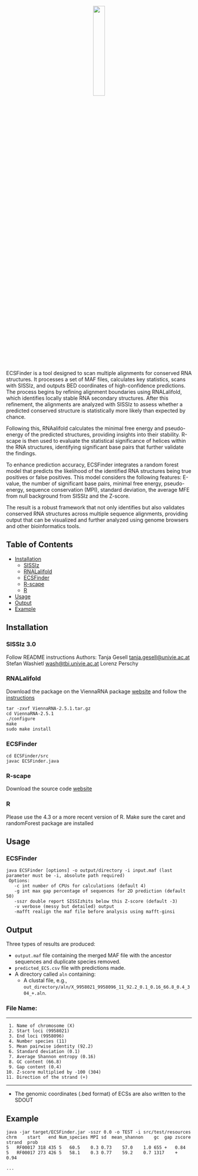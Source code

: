 


<p align="center" width="100%">
    <img width="25%" src="https://user-images.githubusercontent.com/44384386/195381940-680064be-d53a-45b6-a5e1-a80ff1cb804e.jpg"> 
</p>

ECSFinder is a tool designed to scan multiple alignments for conserved RNA structures. It processes a set of MAF files, calculates key statistics, scans with SISSIz, and outputs BED coordinates of high-confidence predictions. The process begins by refining alignment boundaries using RNALalifold, which identifies locally stable RNA secondary structures. After this refinement, the alignments are analyzed with SISSIz to assess whether a predicted conserved structure is statistically more likely than expected by chance.

Following this, RNAalifold calculates the minimal free energy and pseudo-energy of the predicted structures, providing insights into their stability. R-scape is then used to evaluate the statistical significance of helices within the RNA structures, identifying significant base pairs that further validate the findings.

To enhance prediction accuracy, ECSFinder integrates a random forest model that predicts the likelihood of the identified RNA structures being true positives or false positives. This model considers the following features: E-value, the number of significant base pairs, minimal free energy, pseudo-energy, sequence conservation (MPI), standard deviation, the average MFE from null background from SISSIz and the Z-score.

The result is a robust framework that not only identifies but also validates conserved RNA structures across multiple sequence alignments, providing output that can be visualized and further analyzed using genome browsers and other bioinformatics tools.


## Table of Contents

- [Installation](#installation)
  - [SISSIz](#sissiz)
  - [RNALalifold](#rnalalifold)
  - [ECSFinder](#ecsfinder)
  - [R-scape](#r-scape)
  - [R](#r)
- [Usage](#usage)
- [Output](#output)
- [Example](#example)


## Installation

### SISSIz 3.0

Follow README instructions
Authors:
Tanja Gesell <tanja.gesell@univie.ac.at>
Stefan Washietl <wash@tbi.univie.ac.at>
Lorenz Perschy <NA>
### RNALalifold
Download the package on the ViennaRNA package [website](https://www.tbi.univie.ac.at/RNA/) and follow the [instructions](https://www.tbi.univie.ac.at/RNA/documentation.html#install)
```
tar -zxvf ViennaRNA-2.5.1.tar.gz
cd ViennaRNA-2.5.1
./configure
make
sudo make install
```

### ECSFinder
```
cd ECSFinder/src
javac ECSFinder.java
```
### R-scape

Download the source code [website](http://eddylab.org/R-scape/)
### R

Please use the 4.3 or a more recent version of R. Make sure the caret and randomForest package are installed

## Usage
### ECSFinder
```
java ECSFinder [options] -o output/directory -i input.maf (last parameter must be -i, absolute path required)
 Options:
   -c int number of CPUs for calculations (default 4)
   -g int max gap percentage of sequences for 2D prediction (default 50)
   -sszr double report SISSIzhits below this Z-score (default -3)
   -v verbose (messy but detailed) output
   -mafft realign the maf file before analysis using mafft-ginsi
```

## Output
Three types of results are produced:

* `output.maf` file containing the merged MAF file with the ancestor sequences and duplicate species removed.
* `predicted_ECS.csv` file with predictions made.
* A directory called `aln` containing:
  * A clustal file, e.g., `out_directory/aln/X_9958021_9958096_11_92.2_0.1_0.16_66.8_0.4_304_+.aln`.
     
 ### File Name:
***
     
     1. Name of chromosome (X)
     2. Start loci (9958021)
     3. End loci (9958096)
     4. Number species (11)
     5. Mean pairwise identity (92.2)
     6. Standard deviation (0.1)
     7. Average Shannon entropy (0.16)
     8. GC content (66.8)
     9. Gap content (0.4)
    10. Z-score multiplied by -100 (304)
    11. Direction of the strand (+)
 ***   
     
   *  The genomic coordinates (.bed format) of ECSs are also written to the SDOUT
                                    
## Example
 ```
java -jar target/ECSFinder.jar -sszr 0.0 -o TEST -i src/test/resources
chrm	start	end	Num_species	MPI	sd	mean_shannon	gc	gap	zscore	strand	prob
5	RF00017	318	435	5	60.5	0.3	0.73	57.0	1.0	655	+	0.84
5	RF00017	273	426	5	58.1	0.3	0.77	59.2	0.7	1317	+	0.94

...
```
